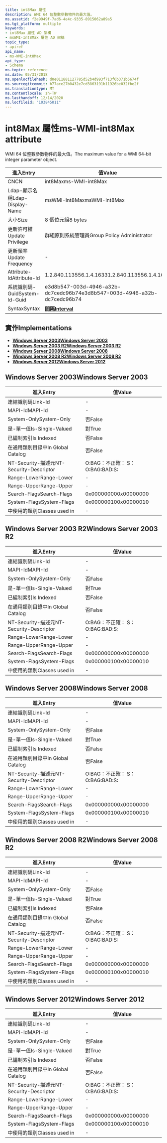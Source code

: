```yaml
---
title: int8Max 屬性
description: WMI 64 位整數參數物件的最大值。
ms.assetid: f2e9949f-7ad6-4e4c-9335-8915062a89a5
ms.tgt_platform: multiple
keywords:
- int8Max 屬性 AD 架構
- msWMI-Int8Max 屬性 AD 架構
topic_type:
- apiref
api_name:
- ms-WMI-int8Max
api_type:
- Schema
ms.topic: reference
ms.date: 05/31/2018
ms.openlocfilehash: d0e011881127785d52b4d993f713f6b371b5674f
ms.sourcegitcommit: b77ace27b0432e7cd3863191b11926be032fbe2f
ms.translationtype: MT
ms.contentlocale: zh-TW
ms.lasthandoff: 12/14/2020
ms.locfileid: "103845011"
---
```

# <a name="ms-wmi-int8max-attribute"></a><span data-ttu-id="5aaaf-105">int8Max 屬性</span><span class="sxs-lookup"><span data-stu-id="5aaaf-105">ms-WMI-int8Max attribute</span></span>

<span data-ttu-id="5aaaf-106">WMI 64 位整數參數物件的最大值。</span><span class="sxs-lookup"><span data-stu-id="5aaaf-106">The maximum value for a WMI 64-bit integer parameter object.</span></span>



| <span data-ttu-id="5aaaf-107">進入</span><span class="sxs-lookup"><span data-stu-id="5aaaf-107">Entry</span></span> | <span data-ttu-id="5aaaf-108">值</span><span class="sxs-lookup"><span data-stu-id="5aaaf-108">Value</span></span> |
|-------------------|--------------------------------------|
| <span data-ttu-id="5aaaf-109">CN</span><span class="sxs-lookup"><span data-stu-id="5aaaf-109">CN</span></span>                | <span data-ttu-id="5aaaf-110">int8Max</span><span class="sxs-lookup"><span data-stu-id="5aaaf-110">ms-WMI-int8Max</span></span>                       |
| <span data-ttu-id="5aaaf-111">Ldap-顯示名稱</span><span class="sxs-lookup"><span data-stu-id="5aaaf-111">Ldap-Display-Name</span></span> | <span data-ttu-id="5aaaf-112">msWMI-Int8Max</span><span class="sxs-lookup"><span data-stu-id="5aaaf-112">msWMI-Int8Max</span></span>                        |
| <span data-ttu-id="5aaaf-113">大小</span><span class="sxs-lookup"><span data-stu-id="5aaaf-113">Size</span></span>              | <span data-ttu-id="5aaaf-114">8 個位元組</span><span class="sxs-lookup"><span data-stu-id="5aaaf-114">8 bytes</span></span>                              |
| <span data-ttu-id="5aaaf-115">更新許可權</span><span class="sxs-lookup"><span data-stu-id="5aaaf-115">Update Privilege</span></span>  | <span data-ttu-id="5aaaf-116">群組原則系統管理員</span><span class="sxs-lookup"><span data-stu-id="5aaaf-116">Group Policy Administrator</span></span>           |
| <span data-ttu-id="5aaaf-117">更新頻率</span><span class="sxs-lookup"><span data-stu-id="5aaaf-117">Update Frequency</span></span>  | \-                                   |
| <span data-ttu-id="5aaaf-118">Attribute-Id</span><span class="sxs-lookup"><span data-stu-id="5aaaf-118">Attribute-Id</span></span>      | <span data-ttu-id="5aaaf-119">1.2.840.113556.1.4.1633</span><span class="sxs-lookup"><span data-stu-id="5aaaf-119">1.2.840.113556.1.4.1633</span></span>              |
| <span data-ttu-id="5aaaf-120">系統識別碼-Guid</span><span class="sxs-lookup"><span data-stu-id="5aaaf-120">System-Id-Guid</span></span>    | <span data-ttu-id="5aaaf-121">e3d8b547-003d-4946-a32b-dc7cedc96b74</span><span class="sxs-lookup"><span data-stu-id="5aaaf-121">e3d8b547-003d-4946-a32b-dc7cedc96b74</span></span> |
| <span data-ttu-id="5aaaf-122">Syntax</span><span class="sxs-lookup"><span data-stu-id="5aaaf-122">Syntax</span></span>            | [<span data-ttu-id="5aaaf-123">**間隔**</span><span class="sxs-lookup"><span data-stu-id="5aaaf-123">**Interval**</span></span>](s-interval.md)       |



## <a name="implementations"></a><span data-ttu-id="5aaaf-124">實作</span><span class="sxs-lookup"><span data-stu-id="5aaaf-124">Implementations</span></span>

-   [<span data-ttu-id="5aaaf-125">**Windows Server 2003**</span><span class="sxs-lookup"><span data-stu-id="5aaaf-125">**Windows Server 2003**</span></span>](#windows-server-2003)
-   [<span data-ttu-id="5aaaf-126">**Windows Server 2003 R2**</span><span class="sxs-lookup"><span data-stu-id="5aaaf-126">**Windows Server 2003 R2**</span></span>](#windows-server-2003-r2)
-   [<span data-ttu-id="5aaaf-127">**Windows Server 2008**</span><span class="sxs-lookup"><span data-stu-id="5aaaf-127">**Windows Server 2008**</span></span>](#windows-server-2008)
-   [<span data-ttu-id="5aaaf-128">**Windows Server 2008 R2**</span><span class="sxs-lookup"><span data-stu-id="5aaaf-128">**Windows Server 2008 R2**</span></span>](#windows-server-2008-r2)
-   [<span data-ttu-id="5aaaf-129">**Windows Server 2012**</span><span class="sxs-lookup"><span data-stu-id="5aaaf-129">**Windows Server 2012**</span></span>](#windows-server-2012)

## <a name="windows-server-2003"></a><span data-ttu-id="5aaaf-130">Windows Server 2003</span><span class="sxs-lookup"><span data-stu-id="5aaaf-130">Windows Server 2003</span></span>



| <span data-ttu-id="5aaaf-131">進入</span><span class="sxs-lookup"><span data-stu-id="5aaaf-131">Entry</span></span> | <span data-ttu-id="5aaaf-132">值</span><span class="sxs-lookup"><span data-stu-id="5aaaf-132">Value</span></span> |
|------------------------|--------------|
| <span data-ttu-id="5aaaf-133">連結識別碼</span><span class="sxs-lookup"><span data-stu-id="5aaaf-133">Link-Id</span></span>                | \-           |
| <span data-ttu-id="5aaaf-134">MAPI-Id</span><span class="sxs-lookup"><span data-stu-id="5aaaf-134">MAPI-Id</span></span>                | \-           |
| <span data-ttu-id="5aaaf-135">System-Only</span><span class="sxs-lookup"><span data-stu-id="5aaaf-135">System-Only</span></span>            | <span data-ttu-id="5aaaf-136">否</span><span class="sxs-lookup"><span data-stu-id="5aaaf-136">False</span></span>        |
| <span data-ttu-id="5aaaf-137">是-單一值</span><span class="sxs-lookup"><span data-stu-id="5aaaf-137">Is-Single-Valued</span></span>       | <span data-ttu-id="5aaaf-138">對</span><span class="sxs-lookup"><span data-stu-id="5aaaf-138">True</span></span>         |
| <span data-ttu-id="5aaaf-139">已編制索引</span><span class="sxs-lookup"><span data-stu-id="5aaaf-139">Is Indexed</span></span>             | <span data-ttu-id="5aaaf-140">否</span><span class="sxs-lookup"><span data-stu-id="5aaaf-140">False</span></span>        |
| <span data-ttu-id="5aaaf-141">在通用類別目錄中</span><span class="sxs-lookup"><span data-stu-id="5aaaf-141">In Global Catalog</span></span>      | <span data-ttu-id="5aaaf-142">否</span><span class="sxs-lookup"><span data-stu-id="5aaaf-142">False</span></span>        |
| <span data-ttu-id="5aaaf-143">NT-Security-描述元</span><span class="sxs-lookup"><span data-stu-id="5aaaf-143">NT-Security-Descriptor</span></span> | <span data-ttu-id="5aaaf-144">O:BAG：不正確： S：</span><span class="sxs-lookup"><span data-stu-id="5aaaf-144">O:BAG:BAD:S:</span></span> |
| <span data-ttu-id="5aaaf-145">Range-Lower</span><span class="sxs-lookup"><span data-stu-id="5aaaf-145">Range-Lower</span></span>            | \-           |
| <span data-ttu-id="5aaaf-146">Range-Upper</span><span class="sxs-lookup"><span data-stu-id="5aaaf-146">Range-Upper</span></span>            | \-           |
| <span data-ttu-id="5aaaf-147">Search-Flags</span><span class="sxs-lookup"><span data-stu-id="5aaaf-147">Search-Flags</span></span>           | <span data-ttu-id="5aaaf-148">0x00000000</span><span class="sxs-lookup"><span data-stu-id="5aaaf-148">0x00000000</span></span>   |
| <span data-ttu-id="5aaaf-149">System-Flags</span><span class="sxs-lookup"><span data-stu-id="5aaaf-149">System-Flags</span></span>           | <span data-ttu-id="5aaaf-150">0x00000010</span><span class="sxs-lookup"><span data-stu-id="5aaaf-150">0x00000010</span></span>   |
| <span data-ttu-id="5aaaf-151">中使用的類別</span><span class="sxs-lookup"><span data-stu-id="5aaaf-151">Classes used in</span></span>        | \-           |



## <a name="windows-server-2003-r2"></a><span data-ttu-id="5aaaf-152">Windows Server 2003 R2</span><span class="sxs-lookup"><span data-stu-id="5aaaf-152">Windows Server 2003 R2</span></span>



| <span data-ttu-id="5aaaf-153">進入</span><span class="sxs-lookup"><span data-stu-id="5aaaf-153">Entry</span></span> | <span data-ttu-id="5aaaf-154">值</span><span class="sxs-lookup"><span data-stu-id="5aaaf-154">Value</span></span> |
|------------------------|--------------|
| <span data-ttu-id="5aaaf-155">連結識別碼</span><span class="sxs-lookup"><span data-stu-id="5aaaf-155">Link-Id</span></span>                | \-           |
| <span data-ttu-id="5aaaf-156">MAPI-Id</span><span class="sxs-lookup"><span data-stu-id="5aaaf-156">MAPI-Id</span></span>                | \-           |
| <span data-ttu-id="5aaaf-157">System-Only</span><span class="sxs-lookup"><span data-stu-id="5aaaf-157">System-Only</span></span>            | <span data-ttu-id="5aaaf-158">否</span><span class="sxs-lookup"><span data-stu-id="5aaaf-158">False</span></span>        |
| <span data-ttu-id="5aaaf-159">是-單一值</span><span class="sxs-lookup"><span data-stu-id="5aaaf-159">Is-Single-Valued</span></span>       | <span data-ttu-id="5aaaf-160">對</span><span class="sxs-lookup"><span data-stu-id="5aaaf-160">True</span></span>         |
| <span data-ttu-id="5aaaf-161">已編制索引</span><span class="sxs-lookup"><span data-stu-id="5aaaf-161">Is Indexed</span></span>             | <span data-ttu-id="5aaaf-162">否</span><span class="sxs-lookup"><span data-stu-id="5aaaf-162">False</span></span>        |
| <span data-ttu-id="5aaaf-163">在通用類別目錄中</span><span class="sxs-lookup"><span data-stu-id="5aaaf-163">In Global Catalog</span></span>      | <span data-ttu-id="5aaaf-164">否</span><span class="sxs-lookup"><span data-stu-id="5aaaf-164">False</span></span>        |
| <span data-ttu-id="5aaaf-165">NT-Security-描述元</span><span class="sxs-lookup"><span data-stu-id="5aaaf-165">NT-Security-Descriptor</span></span> | <span data-ttu-id="5aaaf-166">O:BAG：不正確： S：</span><span class="sxs-lookup"><span data-stu-id="5aaaf-166">O:BAG:BAD:S:</span></span> |
| <span data-ttu-id="5aaaf-167">Range-Lower</span><span class="sxs-lookup"><span data-stu-id="5aaaf-167">Range-Lower</span></span>            | \-           |
| <span data-ttu-id="5aaaf-168">Range-Upper</span><span class="sxs-lookup"><span data-stu-id="5aaaf-168">Range-Upper</span></span>            | \-           |
| <span data-ttu-id="5aaaf-169">Search-Flags</span><span class="sxs-lookup"><span data-stu-id="5aaaf-169">Search-Flags</span></span>           | <span data-ttu-id="5aaaf-170">0x00000000</span><span class="sxs-lookup"><span data-stu-id="5aaaf-170">0x00000000</span></span>   |
| <span data-ttu-id="5aaaf-171">System-Flags</span><span class="sxs-lookup"><span data-stu-id="5aaaf-171">System-Flags</span></span>           | <span data-ttu-id="5aaaf-172">0x00000010</span><span class="sxs-lookup"><span data-stu-id="5aaaf-172">0x00000010</span></span>   |
| <span data-ttu-id="5aaaf-173">中使用的類別</span><span class="sxs-lookup"><span data-stu-id="5aaaf-173">Classes used in</span></span>        | \-           |



## <a name="windows-server-2008"></a><span data-ttu-id="5aaaf-174">Windows Server 2008</span><span class="sxs-lookup"><span data-stu-id="5aaaf-174">Windows Server 2008</span></span>



| <span data-ttu-id="5aaaf-175">進入</span><span class="sxs-lookup"><span data-stu-id="5aaaf-175">Entry</span></span> | <span data-ttu-id="5aaaf-176">值</span><span class="sxs-lookup"><span data-stu-id="5aaaf-176">Value</span></span> |
|------------------------|--------------|
| <span data-ttu-id="5aaaf-177">連結識別碼</span><span class="sxs-lookup"><span data-stu-id="5aaaf-177">Link-Id</span></span>                | \-           |
| <span data-ttu-id="5aaaf-178">MAPI-Id</span><span class="sxs-lookup"><span data-stu-id="5aaaf-178">MAPI-Id</span></span>                | \-           |
| <span data-ttu-id="5aaaf-179">System-Only</span><span class="sxs-lookup"><span data-stu-id="5aaaf-179">System-Only</span></span>            | <span data-ttu-id="5aaaf-180">否</span><span class="sxs-lookup"><span data-stu-id="5aaaf-180">False</span></span>        |
| <span data-ttu-id="5aaaf-181">是-單一值</span><span class="sxs-lookup"><span data-stu-id="5aaaf-181">Is-Single-Valued</span></span>       | <span data-ttu-id="5aaaf-182">對</span><span class="sxs-lookup"><span data-stu-id="5aaaf-182">True</span></span>         |
| <span data-ttu-id="5aaaf-183">已編制索引</span><span class="sxs-lookup"><span data-stu-id="5aaaf-183">Is Indexed</span></span>             | <span data-ttu-id="5aaaf-184">否</span><span class="sxs-lookup"><span data-stu-id="5aaaf-184">False</span></span>        |
| <span data-ttu-id="5aaaf-185">在通用類別目錄中</span><span class="sxs-lookup"><span data-stu-id="5aaaf-185">In Global Catalog</span></span>      | <span data-ttu-id="5aaaf-186">否</span><span class="sxs-lookup"><span data-stu-id="5aaaf-186">False</span></span>        |
| <span data-ttu-id="5aaaf-187">NT-Security-描述元</span><span class="sxs-lookup"><span data-stu-id="5aaaf-187">NT-Security-Descriptor</span></span> | <span data-ttu-id="5aaaf-188">O:BAG：不正確： S：</span><span class="sxs-lookup"><span data-stu-id="5aaaf-188">O:BAG:BAD:S:</span></span> |
| <span data-ttu-id="5aaaf-189">Range-Lower</span><span class="sxs-lookup"><span data-stu-id="5aaaf-189">Range-Lower</span></span>            | \-           |
| <span data-ttu-id="5aaaf-190">Range-Upper</span><span class="sxs-lookup"><span data-stu-id="5aaaf-190">Range-Upper</span></span>            | \-           |
| <span data-ttu-id="5aaaf-191">Search-Flags</span><span class="sxs-lookup"><span data-stu-id="5aaaf-191">Search-Flags</span></span>           | <span data-ttu-id="5aaaf-192">0x00000000</span><span class="sxs-lookup"><span data-stu-id="5aaaf-192">0x00000000</span></span>   |
| <span data-ttu-id="5aaaf-193">System-Flags</span><span class="sxs-lookup"><span data-stu-id="5aaaf-193">System-Flags</span></span>           | <span data-ttu-id="5aaaf-194">0x00000010</span><span class="sxs-lookup"><span data-stu-id="5aaaf-194">0x00000010</span></span>   |
| <span data-ttu-id="5aaaf-195">中使用的類別</span><span class="sxs-lookup"><span data-stu-id="5aaaf-195">Classes used in</span></span>        | \-           |



## <a name="windows-server-2008-r2"></a><span data-ttu-id="5aaaf-196">Windows Server 2008 R2</span><span class="sxs-lookup"><span data-stu-id="5aaaf-196">Windows Server 2008 R2</span></span>



| <span data-ttu-id="5aaaf-197">進入</span><span class="sxs-lookup"><span data-stu-id="5aaaf-197">Entry</span></span> | <span data-ttu-id="5aaaf-198">值</span><span class="sxs-lookup"><span data-stu-id="5aaaf-198">Value</span></span> |
|------------------------|--------------|
| <span data-ttu-id="5aaaf-199">連結識別碼</span><span class="sxs-lookup"><span data-stu-id="5aaaf-199">Link-Id</span></span>                | \-           |
| <span data-ttu-id="5aaaf-200">MAPI-Id</span><span class="sxs-lookup"><span data-stu-id="5aaaf-200">MAPI-Id</span></span>                | \-           |
| <span data-ttu-id="5aaaf-201">System-Only</span><span class="sxs-lookup"><span data-stu-id="5aaaf-201">System-Only</span></span>            | <span data-ttu-id="5aaaf-202">否</span><span class="sxs-lookup"><span data-stu-id="5aaaf-202">False</span></span>        |
| <span data-ttu-id="5aaaf-203">是-單一值</span><span class="sxs-lookup"><span data-stu-id="5aaaf-203">Is-Single-Valued</span></span>       | <span data-ttu-id="5aaaf-204">對</span><span class="sxs-lookup"><span data-stu-id="5aaaf-204">True</span></span>         |
| <span data-ttu-id="5aaaf-205">已編制索引</span><span class="sxs-lookup"><span data-stu-id="5aaaf-205">Is Indexed</span></span>             | <span data-ttu-id="5aaaf-206">否</span><span class="sxs-lookup"><span data-stu-id="5aaaf-206">False</span></span>        |
| <span data-ttu-id="5aaaf-207">在通用類別目錄中</span><span class="sxs-lookup"><span data-stu-id="5aaaf-207">In Global Catalog</span></span>      | <span data-ttu-id="5aaaf-208">否</span><span class="sxs-lookup"><span data-stu-id="5aaaf-208">False</span></span>        |
| <span data-ttu-id="5aaaf-209">NT-Security-描述元</span><span class="sxs-lookup"><span data-stu-id="5aaaf-209">NT-Security-Descriptor</span></span> | <span data-ttu-id="5aaaf-210">O:BAG：不正確： S：</span><span class="sxs-lookup"><span data-stu-id="5aaaf-210">O:BAG:BAD:S:</span></span> |
| <span data-ttu-id="5aaaf-211">Range-Lower</span><span class="sxs-lookup"><span data-stu-id="5aaaf-211">Range-Lower</span></span>            | \-           |
| <span data-ttu-id="5aaaf-212">Range-Upper</span><span class="sxs-lookup"><span data-stu-id="5aaaf-212">Range-Upper</span></span>            | \-           |
| <span data-ttu-id="5aaaf-213">Search-Flags</span><span class="sxs-lookup"><span data-stu-id="5aaaf-213">Search-Flags</span></span>           | <span data-ttu-id="5aaaf-214">0x00000000</span><span class="sxs-lookup"><span data-stu-id="5aaaf-214">0x00000000</span></span>   |
| <span data-ttu-id="5aaaf-215">System-Flags</span><span class="sxs-lookup"><span data-stu-id="5aaaf-215">System-Flags</span></span>           | <span data-ttu-id="5aaaf-216">0x00000010</span><span class="sxs-lookup"><span data-stu-id="5aaaf-216">0x00000010</span></span>   |
| <span data-ttu-id="5aaaf-217">中使用的類別</span><span class="sxs-lookup"><span data-stu-id="5aaaf-217">Classes used in</span></span>        | \-           |



## <a name="windows-server-2012"></a><span data-ttu-id="5aaaf-218">Windows Server 2012</span><span class="sxs-lookup"><span data-stu-id="5aaaf-218">Windows Server 2012</span></span>



| <span data-ttu-id="5aaaf-219">進入</span><span class="sxs-lookup"><span data-stu-id="5aaaf-219">Entry</span></span> | <span data-ttu-id="5aaaf-220">值</span><span class="sxs-lookup"><span data-stu-id="5aaaf-220">Value</span></span> |
|------------------------|--------------|
| <span data-ttu-id="5aaaf-221">連結識別碼</span><span class="sxs-lookup"><span data-stu-id="5aaaf-221">Link-Id</span></span>                | \-           |
| <span data-ttu-id="5aaaf-222">MAPI-Id</span><span class="sxs-lookup"><span data-stu-id="5aaaf-222">MAPI-Id</span></span>                | \-           |
| <span data-ttu-id="5aaaf-223">System-Only</span><span class="sxs-lookup"><span data-stu-id="5aaaf-223">System-Only</span></span>            | <span data-ttu-id="5aaaf-224">否</span><span class="sxs-lookup"><span data-stu-id="5aaaf-224">False</span></span>        |
| <span data-ttu-id="5aaaf-225">是-單一值</span><span class="sxs-lookup"><span data-stu-id="5aaaf-225">Is-Single-Valued</span></span>       | <span data-ttu-id="5aaaf-226">對</span><span class="sxs-lookup"><span data-stu-id="5aaaf-226">True</span></span>         |
| <span data-ttu-id="5aaaf-227">已編制索引</span><span class="sxs-lookup"><span data-stu-id="5aaaf-227">Is Indexed</span></span>             | <span data-ttu-id="5aaaf-228">否</span><span class="sxs-lookup"><span data-stu-id="5aaaf-228">False</span></span>        |
| <span data-ttu-id="5aaaf-229">在通用類別目錄中</span><span class="sxs-lookup"><span data-stu-id="5aaaf-229">In Global Catalog</span></span>      | <span data-ttu-id="5aaaf-230">否</span><span class="sxs-lookup"><span data-stu-id="5aaaf-230">False</span></span>        |
| <span data-ttu-id="5aaaf-231">NT-Security-描述元</span><span class="sxs-lookup"><span data-stu-id="5aaaf-231">NT-Security-Descriptor</span></span> | <span data-ttu-id="5aaaf-232">O:BAG：不正確： S：</span><span class="sxs-lookup"><span data-stu-id="5aaaf-232">O:BAG:BAD:S:</span></span> |
| <span data-ttu-id="5aaaf-233">Range-Lower</span><span class="sxs-lookup"><span data-stu-id="5aaaf-233">Range-Lower</span></span>            | \-           |
| <span data-ttu-id="5aaaf-234">Range-Upper</span><span class="sxs-lookup"><span data-stu-id="5aaaf-234">Range-Upper</span></span>            | \-           |
| <span data-ttu-id="5aaaf-235">Search-Flags</span><span class="sxs-lookup"><span data-stu-id="5aaaf-235">Search-Flags</span></span>           | <span data-ttu-id="5aaaf-236">0x00000000</span><span class="sxs-lookup"><span data-stu-id="5aaaf-236">0x00000000</span></span>   |
| <span data-ttu-id="5aaaf-237">System-Flags</span><span class="sxs-lookup"><span data-stu-id="5aaaf-237">System-Flags</span></span>           | <span data-ttu-id="5aaaf-238">0x00000010</span><span class="sxs-lookup"><span data-stu-id="5aaaf-238">0x00000010</span></span>   |
| <span data-ttu-id="5aaaf-239">中使用的類別</span><span class="sxs-lookup"><span data-stu-id="5aaaf-239">Classes used in</span></span>        | \-           |



 

 




